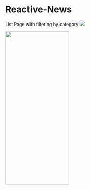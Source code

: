 # Reactive-News
List Page with filtering by category
![](https://github.com/RajatChandel/Reactive-News/blob/master/List.gif)

<img src="https://github.com/RajatChandel/Reactive-News/blob/master/List.gif" width="200" height="480"/>
